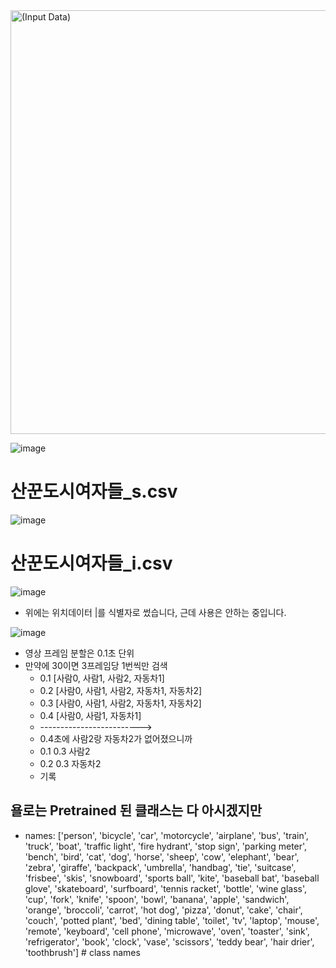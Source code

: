 <img width="678" alt="(Input Data)" src="https://user-images.githubusercontent.com/92769643/177542430-36029be6-237a-4d4b-afef-cc3bf5e7d212.png">


![image](https://user-images.githubusercontent.com/92702297/177488949-c41268c9-cc16-4da9-9310-59baef6002a4.png)



# 산꾼도시여자들_s.csv
![image](https://user-images.githubusercontent.com/92702297/177489024-97c3f1da-e23b-4930-b6b8-d5409be7552c.png)


# 산꾼도시여자들_i.csv
![image](https://user-images.githubusercontent.com/92702297/177489102-d2a12c27-4684-496e-baac-16af72a5a85e.png)
- 위에는 위치데이터 |를 식별자로 썼습니다, 근데 사용은 안하는 중입니다.

![image](https://user-images.githubusercontent.com/92702297/177489166-c72f414c-59ae-42d5-a00f-5bd1fd1288aa.png)
- 영상 프레임 분할은 0.1초 단위
- 만약에 30이면 3프레임당 1번씩만 검색
    - 0.1 [사람0, 사람1, 사람2, 자동차1]
    - 0.2 [사람0, 사람1, 사람2, 자동차1, 자동차2]
    - 0.3 [사람0, 사람1, 사람2, 자동차1, 자동차2]
    - 0.4 [사람0, 사람1, 자동차1] 
    - ------------------------->
    - 0.4초에 사람2랑 자동차2가 없어졌으니까
    - 0.1 0.3 사람2
    - 0.2 0.3 자동차2 
    - 기록


## 욜로는 Pretrained 된 클래스는 다 아시겠지만 
- names: ['person', 'bicycle', 'car', 'motorcycle', 'airplane', 'bus', 'train', 'truck', 'boat', 'traffic light',
        'fire hydrant', 'stop sign', 'parking meter', 'bench', 'bird', 'cat', 'dog', 'horse', 'sheep', 'cow',
        'elephant', 'bear', 'zebra', 'giraffe', 'backpack', 'umbrella', 'handbag', 'tie', 'suitcase', 'frisbee',
        'skis', 'snowboard', 'sports ball', 'kite', 'baseball bat', 'baseball glove', 'skateboard', 'surfboard',
        'tennis racket', 'bottle', 'wine glass', 'cup', 'fork', 'knife', 'spoon', 'bowl', 'banana', 'apple',
        'sandwich', 'orange', 'broccoli', 'carrot', 'hot dog', 'pizza', 'donut', 'cake', 'chair', 'couch',
        'potted plant', 'bed', 'dining table', 'toilet', 'tv', 'laptop', 'mouse', 'remote', 'keyboard', 'cell phone',
        'microwave', 'oven', 'toaster', 'sink', 'refrigerator', 'book', 'clock', 'vase', 'scissors', 'teddy bear',
        'hair drier', 'toothbrush']  # class names

  

